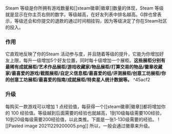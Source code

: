 Steam 等级是你所拥有游戏数量和[[steam徽章|徽章]]数量的体现，Steam 等级就是显示在你主页右侧的数字。等级越高，在好友列表中排名越高。G胖也曾表示，等级还会和你提交的退款的通过时间相挂钩，因为等级决定了你在Steam社区的投入。

### 作用
它直观地反映了你的Steam 活动参与度，并且随着等级的提升，它能为你增加好友上限，每升一级增加5个好友位置，同时每十级增加一个展柜。**这些展柜分别有最稀有成就展柜/艺术作品展柜/游戏收藏家/物品展柜/打算交易的物品/徽章收藏家/最喜爱的游戏/截图展柜/自定义信息框/最喜爱的组/评测展柜/创意工坊展柜/你的创意工坊展柜/最喜爱的指南/成就展柜/特卖星人统计数据等。** ^45acf2

### 升级
每购买一款游戏可以增加 1 点经验值，每获得一个[[steam徽章|徽章]]都将增加你的 100 经验值。等级越到后面需要的经验也就越高，1到10级每级需要100经验，10到20级每级需要200经验值，以此类推。下面是一张1-130级需要的经验。
![[Pasted image 20211229200005.png]]
所以，一般会通过徽章来升级。